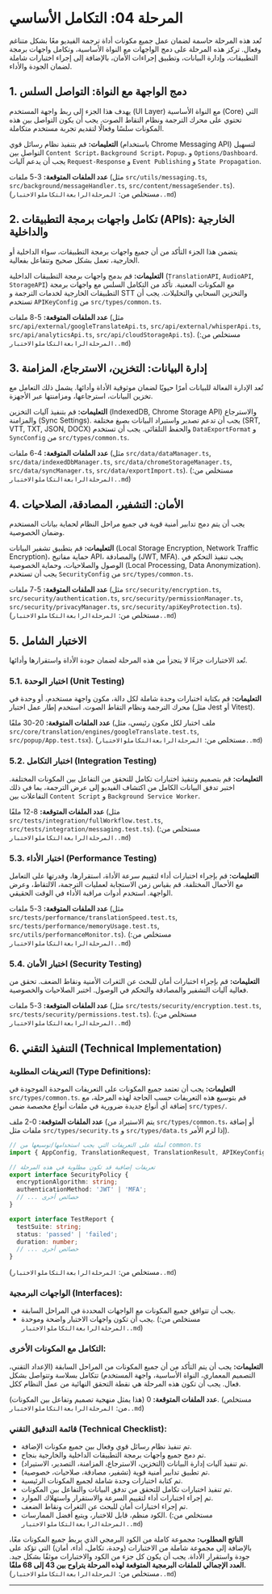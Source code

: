 # المرحلة 04: التكامل الأساسي

تُعد هذه المرحلة حاسمة لضمان عمل جميع مكونات أداة ترجمة الفيديو معًا بشكل متناغم وفعال. تركز هذه المرحلة على دمج الواجهات مع النواة الأساسية، وتكامل واجهات برمجة التطبيقات، وإدارة البيانات، وتطبيق إجراءات الأمان، بالإضافة إلى إجراء اختبارات شاملة لضمان الجودة والأداء.

## 1. دمج الواجهة مع النواة: التواصل السلس

يهدف هذا الجزء إلى ربط واجهة المستخدم (UI Layer) مع النواة الأساسية (Core) التي تحتوي على محرك الترجمة ونظام التقاط الصوت. يجب أن يكون التواصل بين هذه المكونات سلسًا وفعالًا لتقديم تجربة مستخدم متكاملة.

**التعليمات:** قم بتنفيذ نظام رسائل قوي (باستخدام Chrome Messaging API) لتسهيل التواصل بين `Content Script`، `Background Script`، `Popup`، و `Options/Dashboard`. يجب أن يدعم آليات `Request-Response` و `Event Publishing` و `State Propagation`.

**عدد الملفات المتوقعة:** 3-5 ملفات (مثل `src/utils/messaging.ts`, `src/background/messageHandler.ts`, `src/content/messageSender.ts`). (مستخلص من: `المرحلةالرابعةالتكاملوالاختبار..md`)

## 2. تكامل واجهات برمجة التطبيقات (APIs): الخارجية والداخلية

يتضمن هذا الجزء التأكد من أن جميع واجهات برمجة التطبيقات، سواء الداخلية أو الخارجية، تعمل بشكل صحيح وتتفاعل بفعالية.

**التعليمات:** قم بدمج واجهات برمجة التطبيقات الداخلية (`TranslationAPI`, `AudioAPI`, `StorageAPI`) مع المكونات المعنية. تأكد من التكامل السلس مع واجهات برمجة التطبيقات الخارجية لخدمات الترجمة و STT والتخزين السحابي والتحليلات. يجب أن تستخدم `APIKeyConfig` من `src/types/common.ts`.

**عدد الملفات المتوقعة:** 5-8 ملفات (مثل `src/api/external/googleTranslateApi.ts`, `src/api/external/whisperApi.ts`, `src/api/analyticsApi.ts`, `src/api/cloudStorageApi.ts`). (مستخلص من: `المرحلةالرابعةالتكاملوالاختبار..md`)

## 3. إدارة البيانات: التخزين، الاسترجاع، المزامنة

تُعد الإدارة الفعالة للبيانات أمرًا حيويًا لضمان موثوقية الأداة وأدائها. يشمل ذلك التعامل مع تخزين البيانات، استرجاعها، ومزامنتها عبر الأجهزة.

**التعليمات:** قم بتنفيذ آليات التخزين (IndexedDB, Chrome Storage API) والاسترجاع والمزامنة (Sync Settings). يجب أن تدعم تصدير واستيراد البيانات بصيغ مختلفة (SRT, VTT, TXT, JSON, DOCX) والحفظ التلقائي. يجب أن تستخدم `DataExportFormat` و `SyncConfig` من `src/types/common.ts`.

**عدد الملفات المتوقعة:** 4-6 ملفات (مثل `src/data/dataManager.ts`, `src/data/indexedDbManager.ts`, `src/data/chromeStorageManager.ts`, `src/data/syncManager.ts`, `src/data/exportImport.ts`). (مستخلص من: `المرحلةالرابعةالتكاملوالاختبار..md`)

## 4. الأمان: التشفير، المصادقة، الصلاحيات

يجب أن يتم دمج تدابير أمنية قوية في جميع مراحل النظام لحماية بيانات المستخدم وضمان الخصوصية.

**التعليمات:** قم بتطبيق تشفير البيانات (Local Storage Encryption, Network Traffic Encryption)، حماية مفاتيح API، والمصادقة (JWT, MFA). يجب تنفيذ التحكم في الوصول والصلاحيات، وحماية الخصوصية (Local Processing, Data Anonymization). يجب أن تستخدم `SecurityConfig` من `src/types/common.ts`.

**عدد الملفات المتوقعة:** 5-7 ملفات (مثل `src/security/encryption.ts`, `src/security/authentication.ts`, `src/security/permissionManager.ts`, `src/security/privacyManager.ts`, `src/security/apiKeyProtection.ts`). (مستخلص من: `المرحلةالرابعةالتكاملوالاختبار..md`)

## 5. الاختبار الشامل

تُعد الاختبارات جزءًا لا يتجزأ من هذه المرحلة لضمان جودة الأداة واستقرارها وأدائها.

### 5.1. اختبار الوحدة (Unit Testing)

**التعليمات:** قم بكتابة اختبارات وحدة شاملة لكل دالة، مكون واجهة مستخدم، أو وحدة في محرك الترجمة ونظام التقاط الصوت. استخدم إطار عمل اختبار (مثل Jest أو Vitest).

**عدد الملفات المتوقعة:** 20-30 ملفًا (ملف اختبار لكل مكون رئيسي، مثل `src/core/translation/engines/googleTranslate.test.ts`, `src/popup/App.test.tsx`). (مستخلص من: `المرحلةالرابعةالتكاملوالاختبار..md`)

### 5.2. اختبار التكامل (Integration Testing)

**التعليمات:** قم بتصميم وتنفيذ اختبارات تكامل للتحقق من التفاعل بين المكونات المختلفة. اختبر تدفق البيانات الكامل من اكتشاف الفيديو إلى عرض الترجمة، بما في ذلك التفاعلات بين `Content Script` و `Background Service Worker`.

**عدد الملفات المتوقعة:** 8-12 ملفًا (مثل `src/tests/integration/fullWorkflow.test.ts`, `src/tests/integration/messaging.test.ts`). (مستخلص من: `المرحلةالرابعةالتكاملوالاختبار..md`)

### 5.3. اختبار الأداء (Performance Testing)

**التعليمات:** قم بإجراء اختبارات أداء لتقييم سرعة الأداة، استقرارها، وقدرتها على التعامل مع الأحمال المختلفة. قم بقياس زمن الاستجابة لعمليات الترجمة، الالتقاط، وعرض الواجهة. استخدم أدوات مراقبة الأداء في الوقت الحقيقي.

**عدد الملفات المتوقعة:** 3-5 ملفات (مثل `src/tests/performance/translationSpeed.test.ts`, `src/tests/performance/memoryUsage.test.ts`, `src/utils/performanceMonitor.ts`). (مستخلص من: `المرحلةالرابعةالتكاملوالاختبار..md`)

### 5.4. اختبار الأمان (Security Testing)

**التعليمات:** قم بإجراء اختبارات أمان للبحث عن الثغرات الأمنية ونقاط الضعف. تحقق من فعالية آليات التشفير والمصادقة والتحكم في الوصول. اختبر الصلاحيات والخصوصية.

**عدد الملفات المتوقعة:** 3-5 ملفات (مثل `src/tests/security/encryption.test.ts`, `src/tests/security/permissions.test.ts`). (مستخلص من: `المرحلةالرابعةالتكاملوالاختبار..md`)

## 6. التنفيذ التقني (Technical Implementation)

### التعريفات المطلوبة (Type Definitions):

**التعليمات:** يجب أن تعتمد جميع المكونات على التعريفات الموحدة الموجودة في `src/types/common.ts`. قم بتوسيع هذه التعريفات حسب الحاجة لهذه المرحلة، مع إضافة أي أنواع جديدة ضرورية في ملفات أنواع مخصصة ضمن `src/types/`.

**عدد الملفات المتوقعة:** 0-2 ملف (يتم الاستيراد من `src/types/common.ts`، أو إضافة ملفات مثل `src/types/security.ts` و `src/types/data.ts` إذا لزم الأمر).

```typescript
// أمثلة على التعريفات التي يجب استخدامها/توسيعها من common.ts
import { AppConfig, TranslationRequest, TranslationResult, APIKeyConfig, SyncConfig, DataExportFormat } from '../../types/common';

// تعريفات إضافية قد تكون مطلوبة في هذه المرحلة
export interface SecurityPolicy {
  encryptionAlgorithm: string;
  authenticationMethod: 'JWT' | 'MFA';
  // ... خصائص أخرى
}

export interface TestReport {
  testSuite: string;
  status: 'passed' | 'failed';
  duration: number;
  // ... خصائص أخرى
}
```
(مستخلص من: `المرحلةالرابعةالتكاملوالاختبار..md`)

### الواجهات البرمجية (Interfaces):

*   يجب أن تتوافق جميع المكونات مع الواجهات المحددة في المراحل السابقة.
*   يجب أن تكون واجهات الاختبار واضحة وموحدة.
(مستخلص من: `المرحلةالرابعةالتكاملوالاختبار..md`)

### التكامل مع المكونات الأخرى:

**التعليمات:** يجب أن يتم التأكد من أن جميع المكونات من المراحل السابقة (الإعداد التقني، التصميم المعماري، النواة الأساسية، واجهة المستخدم) تتكامل بسلاسة وتتواصل بشكل فعال. يجب أن تكون هذه المرحلة هي نقطة التحقق النهائية من عمل النظام ككل.

**عدد الملفات المتوقعة:** 0 (هذا يمثل منهجية تصميم وتفاعل بين المكونات). (مستخلص من: `المرحلةالرابعةالتكاملوالاختبار..md`)

### قائمة التدقيق التقني (Technical Checklist):

*   تم تنفيذ نظام رسائل قوي وفعال بين جميع مكونات الإضافة.
*   تم دمج جميع واجهات برمجة التطبيقات الداخلية والخارجية بنجاح.
*   تم تنفيذ آليات إدارة البيانات (التخزين، الاسترجاع، المزامنة، التصدير، الاستيراد).
*   تم تطبيق تدابير أمنية قوية (تشفير، مصادقة، صلاحيات، خصوصية).
*   تم كتابة اختبارات وحدة شاملة لجميع المكونات الرئيسية.
*   تم تنفيذ اختبارات تكامل للتحقق من تدفق البيانات والتفاعل بين المكونات.
*   تم إجراء اختبارات أداء لتقييم السرعة والاستقرار واستهلاك الموارد.
*   تم إجراء اختبارات أمان للبحث عن الثغرات ونقاط الضعف.
*   الكود منظم، قابل للاختبار، ويتبع أفضل الممارسات.
(مستخلص من: `المرحلةالرابعةالتكاملوالاختبار..md`)

**الناتج المطلوب:** مجموعة كاملة من الكود البرمجي الذي يربط جميع المكونات معًا، بالإضافة إلى مجموعة شاملة من الاختبارات (وحدة، تكامل، أداء، أمان) التي تؤكد على جودة واستقرار الأداة. يجب أن يكون كل جزء من الكود والاختبارات موثقًا بشكل جيد. **العدد الإجمالي للملفات البرمجية المتوقعة لهذه المرحلة يتراوح بين 43 إلى 68 ملفًا.** (مستخلص من: `المرحلةالرابعةالتكاملوالاختبار..md`)

---
